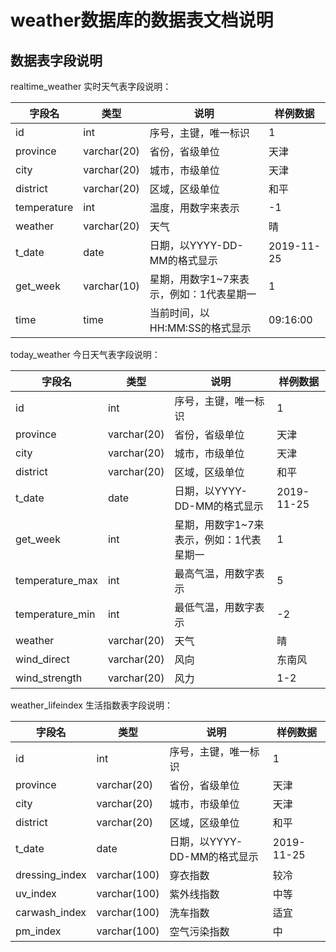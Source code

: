 

# weather数据库的数据表文档说明

## 数据表字段说明

realtime_weather  实时天气表字段说明：

| 字段名      | 类型        | 说明                                     | 样例数据   |
| ----------- | ----------- | ---------------------------------------- | ---------- |
| id          | int         | 序号，主键，唯一标识                     | 1          |
| province    | varchar(20) | 省份，省级单位                           | 天津       |
| city        | varchar(20) | 城市，市级单位                           | 天津       |
| district    | varchar(20) | 区域，区级单位                           | 和平       |
| temperature | int         | 温度，用数字来表示                       | -1         |
| weather     | varchar(20) | 天气                                     | 晴         |
| t_date      | date        | 日期，以YYYY-DD-MM的格式显示             | 2019-11-25 |
| get_week    | varchar(10) | 星期，用数字1~7来表示，例如：1代表星期一 | 1          |
| time        | time        | 当前时间，以HH:MM:SS的格式显示           | 09:16:00   |

today_weather  今日天气表字段说明：

| 字段名          | 类型        | 说明                                     | 样例数据   |
| --------------- | ----------- | ---------------------------------------- | ---------- |
| id              | int         | 序号，主键，唯一标识                     | 1          |
| province        | varchar(20) | 省份，省级单位                           | 天津       |
| city            | varchar(20) | 城市，市级单位                           | 天津       |
| district        | varchar(20) | 区域，区级单位                           | 和平       |
| t_date          | date        | 日期，以YYYY-DD-MM的格式显示             | 2019-11-25 |
| get_week        | int         | 星期，用数字1~7来表示，例如：1代表星期一 | 1          |
| temperature_max | int         | 最高气温，用数字表示                     | 5          |
| temperature_min | int         | 最低气温，用数字表示                     | -2         |
| weather         | varchar(20) | 天气                                     | 晴         |
| wind_direct     | varchar(20) | 风向                                     | 东南风     |
| wind_strength   | varchar(20) | 风力                                     | 1-2        |

weather_lifeindex  生活指数表字段说明：

| 字段名         | 类型         | 说明                         | 样例数据   |
| -------------- | ------------ | ---------------------------- | ---------- |
| id             | int          | 序号，主键，唯一标识         | 1          |
| province       | varchar(20)  | 省份，省级单位               | 天津       |
| city           | varchar(20)  | 城市，市级单位               | 天津       |
| district       | varchar(20)  | 区域，区级单位               | 和平       |
| t_date         | date         | 日期，以YYYY-DD-MM的格式显示 | 2019-11-25 |
| dressing_index | varchar(100) | 穿衣指数                     | 较冷       |
| uv_index       | varchar(100) | 紫外线指数                   | 中等       |
| carwash_index  | varchar(100) | 洗车指数                     | 适宜       |
| pm_index       | varchar(100) | 空气污染指数                 | 中         |